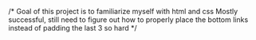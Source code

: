 /* Goal of this project is to familiarize myself with html and css
    Mostly successful, still need to figure out how to properly place the bottom links instead of padding the last 3 so hard */